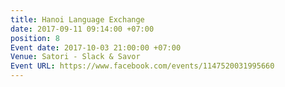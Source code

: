 ```yaml
---
title: Hanoi Language Exchange
date: 2017-09-11 09:14:00 +07:00
position: 8
Event date: 2017-10-03 21:00:00 +07:00
Venue: Satori - Slack & Savor
Event URL: https://www.facebook.com/events/1147520031995660
---
```


